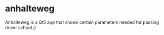 # anhalteweg
Anhalteweg is a Qt5 app that shows certain parameters needed for passing driver school ;)

